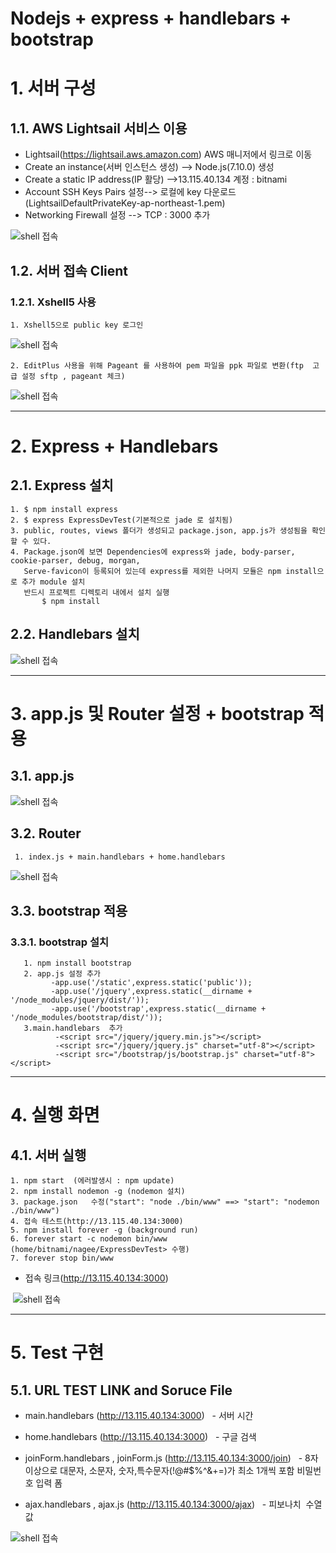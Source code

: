 Nodejs + express + handlebars + bootstrap
======================

# 1. 서버 구성  
## 1.1. AWS Lightsail 서비스 이용 
- Lightsail(https://lightsail.aws.amazon.com) AWS 매니저에서 링크로 이동
- Create an instance(서버 인스턴스 생성) --> Node.js(7.10.0) 생성
- Create a static IP address(IP 활당) -->13.115.40.134 계정 : bitnami
- Account SSH Keys Pairs 설정--> 로컬에 key 다운로드(LightsailDefaultPrivateKey-ap-northeast-1.pem) 
- Networking Firewall 설정 -->  TCP : 3000 추가

![shell 접속](http://13.115.40.134/img/lightsail.png)

## 1.2. 서버 접속 Client
### 1.2.1. Xshell5 사용 
	1. Xshell5으로 public key 로그인 
![shell 접속](http://13.115.40.134/img/shell.PNG)
	
	2. EditPlus 사용을 위해 Pageant 를 사용하여 pem 파일을 ppk 파일로 변환(ftp  고급 설정 sftp , pageant 체크)
![shell 접속](http://13.115.40.134/img/editplus.png)

****
# 2. Express + Handlebars 

## 2.1. Express 설치 

	1. $ npm install express
	2. $ express ExpressDevTest(기본적으로 jade 로 설치됨)
	3. public, routes, views 폴더가 생성되고 package.json, app.js가 생성됨을 확인할 수 있다.
	4. Package.json에 보면 Dependencies에 express와 jade, body-parser, cookie-parser, debug, morgan, 
	   Serve-favicon이 등록되어 있는데 express를 제외한 나머지 모듈은 npm install으로 추가 module 설치 
	   반드시 프로젝트 디렉토리 내에서 설치 실행
           $ npm install

 ## 2.2. Handlebars 설치 

![shell 접속](http://13.115.40.134/img/hb.png)

****
   
# 3. app.js 및 Router 설정 + bootstrap 적용
 
 ## 3.1. app.js 
 
 ![shell 접속](http://13.115.40.134/img/app.png)
 
 ## 3.2. Router 
     1. index.js + main.handlebars + home.handlebars
 ![shell 접속](http://13.115.40.134/img/router.png)
 

 ## 3.3. bootstrap 적용
     
 ### 3.3.1. bootstrap 설치
 ```
	1. npm install bootstrap 
	2. app.js 설정 추가
          -app.use('/static',express.static('public'));
          -app.use('/jquery',express.static(__dirname + '/node_modules/jquery/dist/'));
          -app.use('/bootstrap',express.static(__dirname + '/node_modules/bootstrap/dist/'));
	3.main.handlebars  추가
           -<script src="/jquery/jquery.min.js"></script>
           -<script src="/jquery/jquery.js" charset="utf-8"></script>
           -<script src="/bootstrap/js/bootstrap.js" charset="utf-8"></script>
 ```

**** 
 # 4. 실행 화면
 
 ## 4.1. 서버 실행 
 
	1. npm start  (에러발생시 : npm update)
	2. npm install nodemon -g (nodemon 설치)
	3. package.json   수정("start": "node ./bin/www" ==> "start": "nodemon ./bin/www")
	4. 접속 테스트(http://13.115.40.134:3000) 
	5. npm install forever -g (background run)
	6. forever start -c nodemon bin/www   (home/bitnami/nagee/ExpressDevTest> 수행)
	7. forever stop bin/www
 - 접속 링크(http://13.115.40.134:3000) 
 
  ![shell 접속](http://13.115.40.134/img/run.png)
  
  **** 
 # 5. Test 구현
 
 ## 5.1. URL TEST LINK and Soruce File
 
 - main.handlebars (http://13.115.40.134:3000) 
   - 서버 시간     
   
 - home.handlebars (http://13.115.40.134:3000) 
   - 구글 검색 
   
 - joinForm.handlebars , joinForm.js (http://13.115.40.134:3000/join) 
   - 8자 이상으로 대문자, 소문자, 숫자,특수문자(!@#$%^&+=)가 최소 1개씩 포함 비밀번호 입력 폼 
   
 - ajax.handlebars , ajax.js (http://13.115.40.134:3000/ajax) 
   - 피보나치  수열 값 
   
 ![shell 접속](http://13.115.40.134/img/resultView.png)

